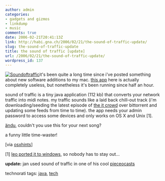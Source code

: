 ```yaml
---
author: admin
categories:
- gadgets and gizmos
- linkdump
- music
comments: true
date: 2006-02-21T20:41:13Z
link: http://habi.gna.ch/2006/02/21/the-sound-of-traffic-update/
slug: the-sound-of-traffic-update
title: the sound of traffic [update]
url: /2006/02/21/the-sound-of-traffic-update/
wordpress_id: 137
---
```


[![Soundoftraffic](http://habi.gna.ch/blog/images/soundoftraffic-tm.jpg)](http://habi.gna.ch/blog/images/soundoftraffic.jpg)it's been quite a long time since i've posted something about new software additions to my mac. [this app](http://www.smokinggun.com/projects/soundoftraffic/) here is actually completely useless, but nonetheless it's been running since half an hour.
  
sound of traffic is a tiny java application (112 kb) that converts your network traffic into midi notes. my traffic sounds like a laid back chill-out track (i'm downloading/seeding the latest episode of [the it crowd](http://habi.gna.ch/blog/archives/000734.html) over bittorrent and updating some feeds from time to time). the app needs your admin password to access some devices and only works on OS X and Unix [1].



[ändu](http://filewile.com/), couldn't you use this for your next song?



a funny little time-waster!



[via [osxhints](http://www.macosxhints.com/article.php?story=20060215145550381)]



[1] [leo ported it to windows](http://leo.freeflux.net/blog/archive/2005/09/28/sound-of-traffic-for-windows.html), so nobody has to stay out...



**update:** jan used sound of traffic in one of his cool [pieceocasts](http://pieceoplastic.com/index.php/2217/pieceocast-friday-044/)





technorati tags: [java](http://www.technorati.com/tag/java), [tech](http://www.technorati.com/tag/tech)
